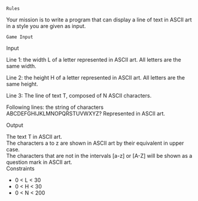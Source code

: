 
 	Rules


 
​Your mission is to write a program that can display a line of text in ASCII art in a style you are given as input.

 	Game Input

Input

Line 1: the width L of a letter represented in ASCII art. All letters are the same width.

Line 2: the height H of a letter represented in ASCII art. All letters are the same height.

Line 3: The line of text T, composed of N ASCII characters.

Following lines: the string of characters ABCDEFGHIJKLMNOPQRSTUVWXYZ? Represented in ASCII art.

Output

The text T in ASCII art.<br>
The characters a to z are shown in ASCII art by their equivalent in upper case.<br>
The characters that are not in the intervals [a-z] or [A-Z] will be shown as a question mark in ASCII art.<br>
Constraints
- 0 < L < 30
- 0 < H < 30
- 0 < N < 200